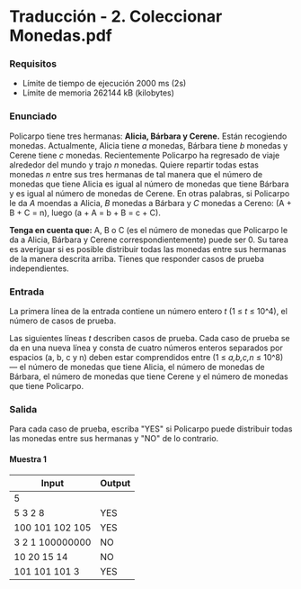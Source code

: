 # Traducción - 2. Coleccionar Monedas.pdf

### Requisitos
- Límite de tiempo de ejecución 2000 ms (2s)
- Límite de memoria 262144 kB (kilobytes)

### Enunciado

Policarpo tiene tres hermanas: **Alicia, Bárbara y Cerene.** Están recogiendo monedas. Actualmente, Alicia
tiene *a* monedas, Bárbara tiene *b* monedas y Cerene tiene *c* monedas. Recientemente Policarpo ha regresado de
viaje alrededor del mundo y trajo *n* monedas.
Quiere repartir todas estas monedas *n* entre sus tres hermanas de tal manera que el número de
monedas que tiene Alicia es igual al número de monedas que tiene Bárbara y es igual al número de monedas
de Cerene. En otras palabras, si Policarpo le da *A* moendas a Alicia, *B* monedas a Bárbara y *C* monedas a
Cereno: (A + B + C = n), luego (a + A = b + B = c + C).

**Tenga en cuenta que:** A, B o C (es el número de monedas que Policarpo le da a Alicia, Bárbara y Cerene
correspondientemente) puede ser 0.
Su tarea es averiguar si es posible distribuir todas las monedas entre sus hermanas de la manera descrita
arriba.
Tienes que responder casos de prueba independientes.

### Entrada

La primera línea de la entrada contiene un número entero *t* (1 ≤ *t* ≤ 10^4), el número de casos de prueba.

Las siguientes líneas *t* describen casos de prueba. Cada caso de prueba se da en una nueva línea y consta de cuatro números enteros separados por espacios (a, b, c y n) deben estar comprendidos entre (1 ≤ *a,b,c,n* ≤ 10^8) — el número de monedas que tiene Alicia, el número de monedas de Bárbara, el número de monedas que tiene Cerene y el número de monedas que tiene Policarpo.

### Salida

Para cada caso de prueba, escriba "YES" si Policarpo puede distribuir todas las monedas entre sus hermanas y "NO" de lo contrario.

#### Muestra 1
| Input                    | Output |
| ------------------------ | ------ |
| 5                        |        |
| 5  3  2  8               | YES    |
| 100  101  102  105       | YES    |
| 3  2  1  100000000       | NO     |
| 10  20  15  14           | NO     |
| 101  101  101  3         | YES    |